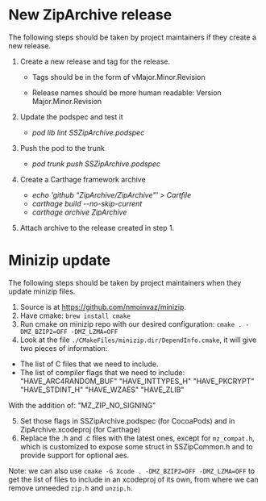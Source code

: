 # New ZipArchive release

The following steps should be taken by project maintainers if they create a new release.

1. Create a new release and tag for the release.

    - Tags should be in the form of vMajor.Minor.Revision

    - Release names should be  more human readable: Version Major.Minor.Revision

2. Update the podspec and test it

    - *pod lib lint SSZipArchive.podspec*

3. Push the pod to the trunk

    - *pod trunk push SSZipArchive.podspec*

4. Create a Carthage framework archive

    - *echo 'github "ZipArchive/ZipArchive"' > Cartfile*
    - *carthage build --no-skip-current*
    - *carthage archive ZipArchive*

5. Attach archive to the release created in step 1.

# Minizip update

The following steps should be taken by project maintainers when they update minizip files.

1. Source is at https://github.com/nmoinvaz/minizip.
2. Have cmake:
`brew install cmake`
3. Run cmake on minizip repo with our desired configuration:
`cmake . -DMZ_BZIP2=OFF -DMZ_LZMA=OFF`
4. Look at the file `./CMakeFiles/minizip.dir/DependInfo.cmake`, it will give two pieces of information:
- The list of C files that we need to include.
- The list of compiler flags that we need to include:
"HAVE_ARC4RANDOM_BUF"
"HAVE_INTTYPES_H"
"HAVE_PKCRYPT"
"HAVE_STDINT_H"
"HAVE_WZAES"
"HAVE_ZLIB"

With the addition of:
"MZ_ZIP_NO_SIGNING"

5. Set those flags in SSZipArchive.podspec (for CocoaPods) and in ZipArchive.xcodeproj (for Carthage)
6. Replace the .h and .c files with the latest ones, except for `mz_compat.h`, which is customized to expose some struct in SSZipCommon.h and to provide support for optional aes.

Note: we can also use `cmake -G Xcode . -DMZ_BZIP2=OFF -DMZ_LZMA=OFF` to get the list of files to include in an xcodeproj of its own, from where we can remove unneeded `zip.h` and `unzip.h`.
